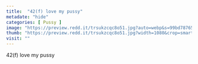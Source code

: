 ```yaml
---
title:  "42(f) love my pussy"
metadate: "hide"
categories: [ Pussy ]
image: "https://preview.redd.it/trsukzcqc8o51.jpg?auto=webp&s=99bd78765638f8dfe29bf2defd073a762c8b7c88"
thumb: "https://preview.redd.it/trsukzcqc8o51.jpg?width=1080&crop=smart&auto=webp&s=a77791cc385aab79be5d478c4499bd4c12cf7479"
visit: ""
---
```

42(f) love my pussy
